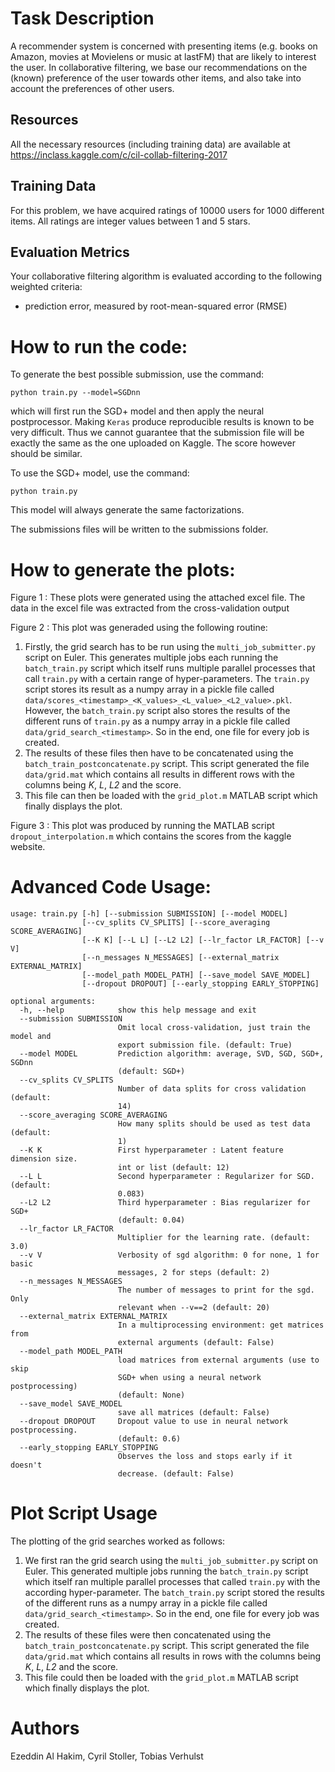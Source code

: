 Task Description
================

A recommender system is concerned with presenting items (e.g. books on Amazon, movies at Movielens or music at lastFM) that are likely to interest the user. In collaborative filtering, we base our recommendations on the (known) preference of the user towards other items, and also take into account the preferences of other users.

Resources
---------
All the necessary resources (including training data) are available at https://inclass.kaggle.com/c/cil-collab-filtering-2017

Training Data
-------------
For this problem, we have acquired ratings of 10000 users for 1000 different items. All ratings are integer values between 1 and 5 stars.

Evaluation Metrics
------------------
Your collaborative filtering algorithm is evaluated according to the following weighted criteria:

- prediction error, measured by root-mean-squared error (RMSE)


How to run the code:
====================
To generate the best possible submission, use the command:

`python train.py --model=SGDnn`

which will first run the SGD+ model and then apply the neural postprocessor.
Making `Keras` produce reproducible results is known to be very difficult. Thus we cannot guarantee that the submission file will be exactly the same as the one uploaded on Kaggle. The score however should be similar.

To use the SGD+ model, use the command:

`python train.py`

This model will always generate the same factorizations.

The submissions files will be written to the submissions folder.


How to generate the plots:
==========================

Figure 1 : These plots were generated using the attached excel file. The data in the excel file was extracted from the cross-validation output

Figure 2 : This plot was generaded using the following routine:

  1. Firstly, the grid search has to be run using the `multi_job_submitter.py` script on Euler. This generates multiple jobs each running the `batch_train.py` script which itself runs multiple parallel processes that call `train.py` with a certain range of hyper-parameters. The `train.py` script stores its result as a numpy array in a pickle file called `data/scores_<timestamp>_<K_values>_<L_value>_<L2_value>.pkl`. However, the `batch_train.py` script also stores the results of the different runs of `train.py` as a numpy array in a pickle file called `data/grid_search_<timestamp>`. So in the end, one file for every job is created.
  2. The results of these files then have to be concatenated using the `batch_train_postconcatenate.py` script. This script generated the file `data/grid.mat` which contains all results in different rows with the columns being _K_, _L_, _L2_ and the score.
  3. This file can then be loaded with the `grid_plot.m` MATLAB script which finally displays the plot.

Figure 3 : This plot was produced by running the MATLAB script `dropout_interpolation.m` which contains the scores from the kaggle website.


Advanced Code Usage:
====================
``` 
usage: train.py [-h] [--submission SUBMISSION] [--model MODEL]
                [--cv_splits CV_SPLITS] [--score_averaging SCORE_AVERAGING]
                [--K K] [--L L] [--L2 L2] [--lr_factor LR_FACTOR] [--v V]
                [--n_messages N_MESSAGES] [--external_matrix EXTERNAL_MATRIX]
                [--model_path MODEL_PATH] [--save_model SAVE_MODEL]
                [--dropout DROPOUT] [--early_stopping EARLY_STOPPING]

optional arguments:
  -h, --help            show this help message and exit
  --submission SUBMISSION
                        Omit local cross-validation, just train the model and
                        export submission file. (default: True)
  --model MODEL         Prediction algorithm: average, SVD, SGD, SGD+, SGDnn
                        (default: SGD+)
  --cv_splits CV_SPLITS
                        Number of data splits for cross validation (default:
                        14)
  --score_averaging SCORE_AVERAGING
                        How many splits should be used as test data (default:
                        1)
  --K K                 First hyperparameter : Latent feature dimension size.
                        int or list (default: 12)
  --L L                 Second hyperparameter : Regularizer for SGD. (default:
                        0.083)
  --L2 L2               Third hyperparameter : Bias regularizer for SGD+
                        (default: 0.04)
  --lr_factor LR_FACTOR
                        Multiplier for the learning rate. (default: 3.0)
  --v V                 Verbosity of sgd algorithm: 0 for none, 1 for basic
                        messages, 2 for steps (default: 2)
  --n_messages N_MESSAGES
                        The number of messages to print for the sgd. Only
                        relevant when --v==2 (default: 20)
  --external_matrix EXTERNAL_MATRIX
                        In a multiprocessing environment: get matrices from
                        external arguments (default: False)
  --model_path MODEL_PATH
                        load matrices from external arguments (use to skip
                        SGD+ when using a neural network postprocessing)
                        (default: None)
  --save_model SAVE_MODEL
                        save all matrices (default: False)
  --dropout DROPOUT     Dropout value to use in neural network postprocessing.
                        (default: 0.6)
  --early_stopping EARLY_STOPPING
                        Observes the loss and stops early if it doesn't
                        decrease. (default: False)
```

Plot Script Usage
=================

The plotting of the grid searches worked as follows:

1. We first ran the grid search using the `multi_job_submitter.py` script on Euler. This generated multiple jobs running the `batch_train.py` script which itself ran multiple parallel processes that called `train.py` with the according hyper-parameter. The `batch_train.py` script stored the results of the different runs as a numpy array in a pickle file called `data/grid_search_<timestamp>`. So in the end, one file for every job was created.
2. The results of these files were then concatenated using the `batch_train_postconcatenate.py` script. This script generated the file `data/grid.mat` which contains all results in rows with the columns being _K_, _L_, _L2_ and the score.
3. This file could then be loaded with the `grid_plot.m` MATLAB script which finally displays the plot.

Authors
=======

Ezeddin Al Hakim, Cyril Stoller, Tobias Verhulst
